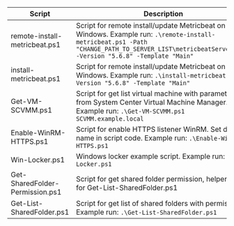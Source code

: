 |Script|Description|
|---|---|
|remote-install-metricbeat.ps1|Script for remote install/update Metricbeat on Windows. Example run: `.\remote-install-metricbeat.ps1 -Path "CHANGE_PATH_TO_SERVER_LIST\metricbeatServer.txt" -Version "5.6.8" -Template "Main"`|
|install-metricbeat.ps1|Script for remote install/update Metricbeat on Windows. Example run: `.\install-metricbeat.ps1 -Version "5.6.8" -Template "Main"`|
|Get-VM-SCVMM.ps1|Script for get list virtual machine with parameters from System Center Virtual Machine Manager. Example run: `.\Get-VM-SCVMM.ps1 SCVMM.example.local`|
|Enable-WinRM-HTTPS.ps1|Script for enable HTTPS listener WinRM. Set domain name in script code. Example run: `.\Enable-WinRM-HTTPS.ps1`|
|Win-Locker.ps1|Windows locker example script. Example run: `.\Win-Locker.ps1`|
|Get-SharedFolder-Permission.ps1|Script for get shared folder permission, helper script for Get-List-SharedFolder.ps1|
|Get-List-SharedFolder.ps1|Script for get list of shared folders with permissions. Example run: `.\Get-List-SharedFolder.ps1`|